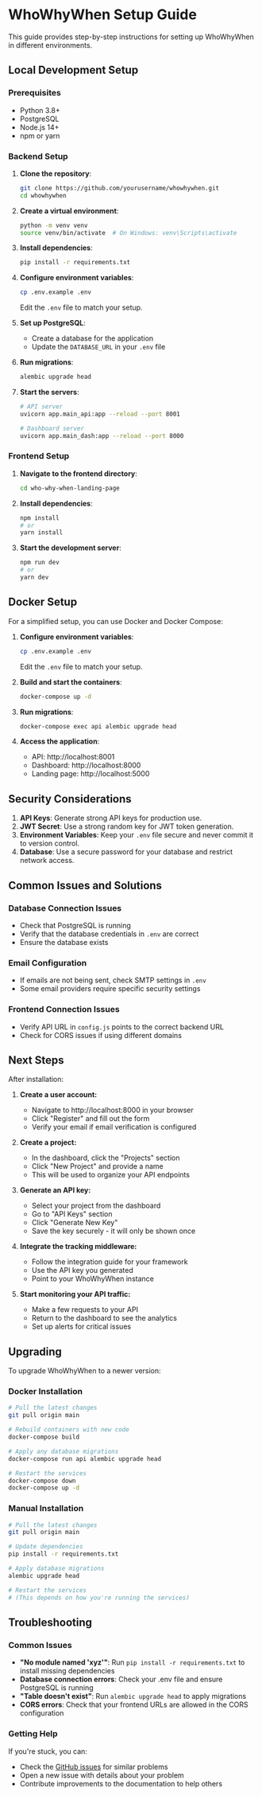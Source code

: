 # WhoWhyWhen Setup Guide

This guide provides step-by-step instructions for setting up WhoWhyWhen in different environments.

## Local Development Setup

### Prerequisites

- Python 3.8+
- PostgreSQL
- Node.js 14+
- npm or yarn

### Backend Setup

1. **Clone the repository**:
   ```bash
   git clone https://github.com/yourusername/whowhywhen.git
   cd whowhywhen
   ```

2. **Create a virtual environment**:
   ```bash
   python -m venv venv
   source venv/bin/activate  # On Windows: venv\Scripts\activate
   ```

3. **Install dependencies**:
   ```bash
   pip install -r requirements.txt
   ```

4. **Configure environment variables**:
   ```bash
   cp .env.example .env
   ```
   Edit the `.env` file to match your setup.

5. **Set up PostgreSQL**:
   - Create a database for the application
   - Update the `DATABASE_URL` in your `.env` file

6. **Run migrations**:
   ```bash
   alembic upgrade head
   ```

7. **Start the servers**:
   ```bash
   # API server
   uvicorn app.main_api:app --reload --port 8001
   
   # Dashboard server
   uvicorn app.main_dash:app --reload --port 8000
   ```

### Frontend Setup

1. **Navigate to the frontend directory**:
   ```bash
   cd who-why-when-landing-page
   ```

2. **Install dependencies**:
   ```bash
   npm install
   # or
   yarn install
   ```

3. **Start the development server**:
   ```bash
   npm run dev
   # or
   yarn dev
   ```

## Docker Setup

For a simplified setup, you can use Docker and Docker Compose:

1. **Configure environment variables**:
   ```bash
   cp .env.example .env
   ```
   Edit the `.env` file to match your setup.

2. **Build and start the containers**:
   ```bash
   docker-compose up -d
   ```

3. **Run migrations**:
   ```bash
   docker-compose exec api alembic upgrade head
   ```

4. **Access the application**:
   - API: http://localhost:8001
   - Dashboard: http://localhost:8000
   - Landing page: http://localhost:5000

## Security Considerations

1. **API Keys**: Generate strong API keys for production use.
2. **JWT Secret**: Use a strong random key for JWT token generation.
3. **Environment Variables**: Keep your `.env` file secure and never commit it to version control.
4. **Database**: Use a secure password for your database and restrict network access.

## Common Issues and Solutions

### Database Connection Issues
- Check that PostgreSQL is running
- Verify that the database credentials in `.env` are correct
- Ensure the database exists

### Email Configuration
- If emails are not being sent, check SMTP settings in `.env`
- Some email providers require specific security settings

### Frontend Connection Issues
- Verify API URL in `config.js` points to the correct backend URL
- Check for CORS issues if using different domains

## Next Steps

After installation:

1. **Create a user account:**
   - Navigate to http://localhost:8000 in your browser
   - Click "Register" and fill out the form
   - Verify your email if email verification is configured

2. **Create a project:**
   - In the dashboard, click the "Projects" section
   - Click "New Project" and provide a name
   - This will be used to organize your API endpoints

3. **Generate an API key:**
   - Select your project from the dashboard
   - Go to "API Keys" section
   - Click "Generate New Key"
   - Save the key securely - it will only be shown once

4. **Integrate the tracking middleware:**
   - Follow the integration guide for your framework
   - Use the API key you generated
   - Point to your WhoWhyWhen instance

5. **Start monitoring your API traffic:**
   - Make a few requests to your API
   - Return to the dashboard to see the analytics
   - Set up alerts for critical issues

## Upgrading

To upgrade WhoWhyWhen to a newer version:

### Docker Installation

```bash
# Pull the latest changes
git pull origin main

# Rebuild containers with new code
docker-compose build

# Apply any database migrations
docker-compose run api alembic upgrade head

# Restart the services
docker-compose down
docker-compose up -d
```

### Manual Installation

```bash
# Pull the latest changes
git pull origin main

# Update dependencies
pip install -r requirements.txt

# Apply database migrations
alembic upgrade head

# Restart the services
# (This depends on how you're running the services)
```

## Troubleshooting

### Common Issues

- **"No module named 'xyz'"**: Run `pip install -r requirements.txt` to install missing dependencies
- **Database connection errors**: Check your .env file and ensure PostgreSQL is running
- **"Table doesn't exist"**: Run `alembic upgrade head` to apply migrations
- **CORS errors**: Check that your frontend URLs are allowed in the CORS configuration

### Getting Help

If you're stuck, you can:

- Check the [GitHub issues](https://github.com/navig-me/whowhywhen/issues) for similar problems
- Open a new issue with details about your problem
- Contribute improvements to the documentation to help others